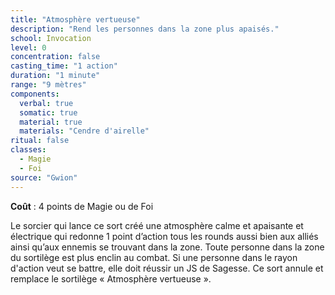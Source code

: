 ```yaml
---
title: "Atmosphère vertueuse"
description: "Rend les personnes dans la zone plus apaisés."
school: Invocation
level: 0
concentration: false
casting_time: "1 action"
duration: "1 minute"
range: "9 mètres"
components:
  verbal: true
  somatic: true
  material: true
  materials: "Cendre d'airelle"
ritual: false
classes:
  - Magie
  - Foi
source: "Gwion"
---
```

**Coût** : 4 points de Magie ou de Foi  

Le sorcier qui lance ce sort créé une atmosphère calme et apaisante et électrique qui redonne 1 point d’action tous les rounds aussi bien aux alliés ainsi qu’aux ennemis se trouvant dans la zone. Toute personne dans la zone du sortilège est plus enclin au combat. Si une personne dans le rayon d'action veut se battre, elle doit réussir un JS de Sagesse. Ce sort annule et remplace le sortilège « Atmosphère vertueuse ».
